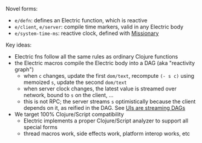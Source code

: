 Novel forms:
* `e/defn`: defines an Electric function, which is reactive
* `e/client`, `e/server`: compile time markers, valid in any Electric body
* `e/system-time-ms`: reactive clock, defined with [Missionary](https://github.com/leonoel/missionary)

Key ideas: 
* Electric fns follow all the same rules as ordinary Clojure functions
* the Electric macros compile the Electric body into a DAG (aka "reactivity graph")
  * when `c` changes, update the first `dom/text`, recompute `(- s c)` using memoized `s`, update the second `dom/text`
  * when server clock changes, the latest value is streamed over network, bound to `s` on the client, ...
  * this is not RPC; the server streams `s` optimistically because the client depends on it, as reified in the DAG. See [UIs are streaming DAGs](https://hyperfiddle.notion.site/UIs-are-streaming-DAGs-e181461681a8452bb9c7a9f10f507991)
* We target 100% Clojure/Script compatibility
  * Electric implements a proper Clojure/Script analyzer to support all special forms
  * thread macros work, side effects work, platform interop works, etc
